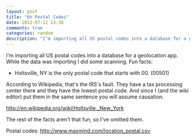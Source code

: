 ```yaml
---
layout: post
title: "On Postal Codes"
date: 2012-07-12 13:30
comments: true
categories: random
description: "I'm importing all US postal codes into a database for a geolocation app. While the data was importing I did some scanning. Fun facts: Holtsville, NY is the only postal code that starts with 00. (00501)"
---
```

I'm importing all US postal codes into a database for a geolocation app. While the data was importing I did some scanning. Fun facts:
* Holtsville, NY is the only postal code that starts with 00. (00501)

According to Wikipedia, that's the IRS's fault. They have a tax processing center there and they have the lowest postal code. And since I (and the wiki editor) put them in the same sentence you will assume causation.

<http://en.wikipedia.org/wiki/Holtsville,_New_York>

The rest of the facts aren't that fun, so I've omitted them.

Postal codes: <http://www.maxmind.com/location_postal.csv>
